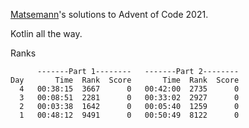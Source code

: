 
[Matsemann](https://github.com/Matsemann)'s solutions to Advent of Code 2021.

Kotlin all the way.


Ranks

```
      -------Part 1--------   -------Part 2--------
Day       Time  Rank  Score       Time  Rank  Score
  4   00:38:15  3667      0   00:42:00  2735      0
  3   00:08:51  2281      0   00:33:02  2927      0
  2   00:03:38  1642      0   00:05:40  1259      0
  1   00:48:12  9491      0   00:50:49  8122      0
```